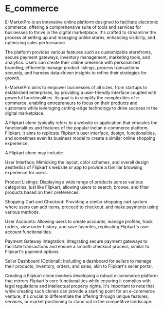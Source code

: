 # E_commerce
E-MarketPro is an innovative online platform designed to facilitate electronic commerce, offering a comprehensive suite of tools and services for businesses to thrive in the digital marketplace. It's crafted to streamline the process of setting up and managing online stores, enhancing visibility, and optimizing sales performance.

The platform provides various features such as customizable storefronts, secure payment gateways, inventory management, marketing tools, and analytics. Users can create their online presence with personalized branding, efficiently manage product listings, process transactions securely, and harness data-driven insights to refine their strategies for growth.

E-MarketPro aims to empower businesses of all sizes, from startups to established enterprises, by providing a user-friendly interface coupled with powerful functionalities. Its goal is to simplify the complexities of e-commerce, enabling entrepreneurs to focus on their products and customers while leveraging cutting-edge technology to drive success in the digital marketplace.

A Flipkart clone typically refers to a website or application that emulates the functionalities and features of the popular Indian e-commerce platform, Flipkart. It aims to replicate Flipkart's user interface, design, functionalities, and sometimes even its business model to create a similar online shopping experience.

A Flipkart clone may include:

User Interface: Mimicking the layout, color schemes, and overall design aesthetics of Flipkart's website or app to provide a familiar browsing experience for users.

Product Listings: Displaying a wide range of products across various categories, just like Flipkart, allowing users to search, browse, and filter products based on their preferences.

Shopping Cart and Checkout: Providing a similar shopping cart system where users can add items, proceed to checkout, and make payments using various methods.

User Accounts: Allowing users to create accounts, manage profiles, track orders, view order history, and save favorites, replicating Flipkart's user account functionalities.

Payment Gateway Integration: Integrating secure payment gateways to facilitate transactions and ensure a smooth checkout process, similar to Flipkart's payment options.

Seller Dashboard (Optional): Including a dashboard for sellers to manage their products, inventory, orders, and sales, akin to Flipkart's seller portal.

Creating a Flipkart clone involves developing a robust e-commerce platform that mirrors Flipkart's core functionalities while ensuring it complies with legal regulations and intellectual property rights. It's important to note that while creating such clones can provide a starting point for an e-commerce venture, it's crucial to differentiate the offering through unique features, services, or market positioning to stand out in the competitive landscape.
